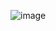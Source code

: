 ![image](https://github.com/Kotik112/dice-game/assets/88910492/8be39e22-bf61-4b01-a8ca-e4fa5e028e6f)
